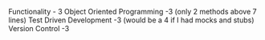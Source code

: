 Functionality - 3
Object Oriented Programming -3 (only 2 methods above 7 lines)
Test Driven Development -3 (would be a 4 if I had mocks and stubs)
Version Control -3
